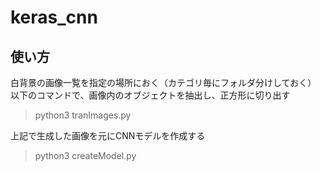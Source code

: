 # keras_cnn
## 使い方
白背景の画像一覧を指定の場所におく（カテゴリ毎にフォルダ分けしておく）
以下のコマンドで、画像内のオブジェクトを抽出し、正方形に切り出す
>python3 tranImages.py

上記で生成した画像を元にCNNモデルを作成する
>python3 createModel.py
